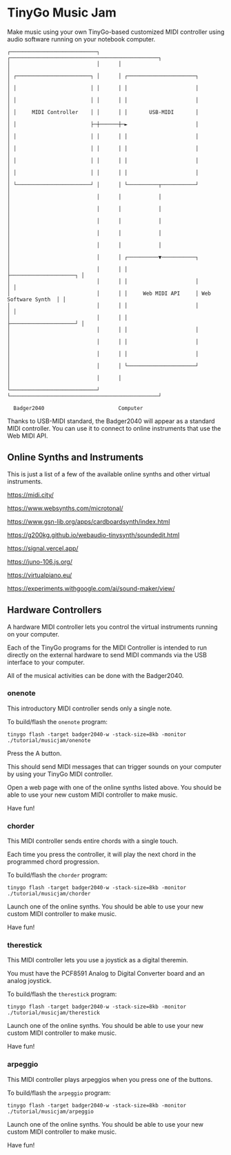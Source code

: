 # TinyGo Music Jam

Make music using your own TinyGo-based customized MIDI controller using audio software running on your notebook computer.

```
┌────────────────────────────┐      ┌────────────────────────────────────────────────┐
│                            │      │                                                │
│ ┌────────────────────────┐ │      │ ┌──────────────────────┐                       │
│ │                        │ │      │ │                      │                       │
│ │                        │ │      │ │                      │                       │
│ │     MIDI Controller    │ │      │ │       USB-MIDI       │                       │
│ │                        ├─┼──────┼─►                      │                       │
│ │                        │ │      │ │                      │                       │
│ │                        │ │      │ │                      │                       │
│ │                        │ │      │ │                      │                       │
│ │                        │ │      │ │                      │                       │
│ └────────────────────────┘ │      │ └──────────┬───────────┘                       │
│                            │      │            │                                   │
│                            │      │            │                                   │
│                            │      │            │                                   │
│                            │      │            │                                   │
│                            │      │            │                                   │
│                            │      │ ┌──────────▼───────────┐                       │
│                            │      │ │                      ├─────────────────────┐ │
│                            │      │ │                      │                     │ │
│                            │      │ │     Web MIDI API     │ Web Software Synth  │ │
│                            │      │ │                      │                     │ │
│                            │      │ │                      ├─────────────────────┘ │
│                            │      │ │                      │                       │
│                            │      │ │                      │                       │
│                            │      │ │                      │                       │
│                            │      │ └──────────────────────┘                       │
│                            │      │                                                │
└────────────────────────────┘      └────────────────────────────────────────────────┘

  Badger2040                        Computer

```

Thanks to USB-MIDI standard, the Badger2040 will appear as a standard MIDI controller. You can use it to connect to online instruments that use the Web MIDI API.


## Online Synths and Instruments

This is just a list of a few of the available online synths and other virtual instruments.

https://midi.city/

https://www.websynths.com/microtonal/

https://www.gsn-lib.org/apps/cardboardsynth/index.html

https://g200kg.github.io/webaudio-tinysynth/soundedit.html

https://signal.vercel.app/

https://juno-106.js.org/

https://virtualpiano.eu/

https://experiments.withgoogle.com/ai/sound-maker/view/

## Hardware Controllers

A hardware MIDI controller lets you control the virtual instruments running on your computer.

Each of the TinyGo programs for the MIDI Controller is intended to run directly on the external hardware to send MIDI commands via the USB interface to your computer.

All of the musical activities can be done with the Badger2040.


### onenote

This introductory MIDI controller sends only a single note.

To build/flash the `onenote` program:

```shell
tinygo flash -target badger2040-w -stack-size=8kb -monitor ./tutorial/musicjam/onenote
```

Press the A button.

This should send MIDI messages that can trigger sounds on your computer by using your TinyGo MIDI controller.

Open a web page with one of the online synths listed above. You should be able to use your new custom MIDI controller to make music.

Have fun!


### chorder

This MIDI controller sends entire chords with a single touch.

Each time you press the controller, it will play the next chord in the programmed chord progression.

To build/flash the `chorder` program:

```shell
tinygo flash -target badger2040-w -stack-size=8kb -monitor ./tutorial/musicjam/chorder
```

Launch one of the online synths. You should be able to use your new custom MIDI controller to make music.

Have fun!


### therestick

This MIDI controller lets you use a joystick as a digital theremin.

You must have the PCF8591 Analog to Digital Converter board and an analog joystick.

To build/flash the `therestick` program:

```shell
tinygo flash -target badger2040-w -stack-size=8kb -monitor ./tutorial/musicjam/therestick
```

Launch one of the online synths. You should be able to use your new custom MIDI controller to make music.

Have fun!


### arpeggio

This MIDI controller plays arpeggios when you press one of the buttons.

To build/flash the `arpeggio` program:

```shell
tinygo flash -target badger2040-w -stack-size=8kb -monitor ./tutorial/musicjam/arpeggio
```

Launch one of the online synths. You should be able to use your new custom MIDI controller to make music.

Have fun!
